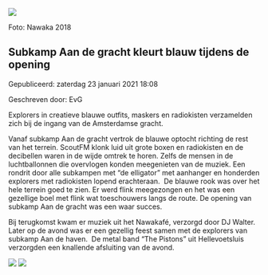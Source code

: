 


![](https://nawaka.scouting.nl/images/articles/DSC_0145.jpg)


 Foto: Nawaka 2018
 

Subkamp Aan de gracht kleurt blauw tijdens de opening
------------------------------------------------------





 Gepubliceerd: zaterdag 23 januari 2021 18:08
   

 Geschreven door: EvG
   




 Explorers in creatieve blauwe outfits, maskers en radiokisten verzamelden zich bij de ingang van de Amsterdamse gracht.
 



 Vanaf subkamp Aan de gracht vertrok de blauwe optocht richting de rest van het terrein. ScoutFM klonk luid uit grote boxen en radiokisten en de decibellen waren in de wijde omtrek te horen. Zelfs de mensen in de luchtballonnen die overvlogen konden meegenieten van de muziek. Een rondrit door alle subkampen met “de elligator” met aanhanger en honderden explorers met radiokisten lopend erachteraan.  De blauwe rook was over het hele terrein goed te zien. Er werd flink meegezongen en het was een gezellige boel met flink wat toeschouwers langs de route. De opening van subkamp Aan de gracht was een waar succes.
 



 Bij terugkomst kwam er muziek uit het Nawakafé, verzorgd door DJ Walter. Later op de avond was er een gezellig feest samen met de explorers van subkamp Aan de haven.  De metal band “The Pistons” uit Hellevoetsluis verzorgden een knallende afsluiting van de avond.
 






![](https://nawaka.scouting.nl/images/articles/DSC_0178.jpg)
![](https://nawaka.scouting.nl/images/articles/DSC_0113.jpg)



